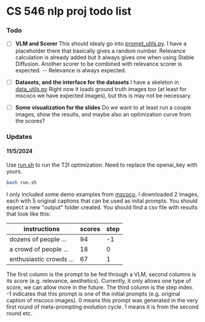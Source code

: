 
# CS 546 nlp proj todo list


### Todo

- [ ] **VLM and Scorer**
    This should idealy go into [prompt_utils.py](./opro/prompt_utils.py). I have a placeholder there that basically gives a random number. Relevance calculation is already added but it always gives one when using Stable Diffusion. Another scorer to be combined with relevance scorer is expected. -- Relevance is always expected.

- [ ] **Datasets, and the interface for the datasets**
    I have a skeleton in [data_utils.py](./opro/data_utils.py)
    Right now it loads ground truth images too (at least for mscoco we have expected images), but this is may not be necessary.

- [ ] **Some visualization for the slides**
    Do we want to at least run a couple images, show the results, and maybe also an optimization curve from the scores?

### Updates

#### 11/5/2024

Use [run.sh](./run.sh) to run the T2I optimization. Need to replace the openai_key with yours.

```sh
bash run.sh
```
I only included some demo examples from [mscoco](./data/mscoco/). I downloaded 2 images, each with 5 original captions that can be used as inital prompts. You should expect a new "output" folder created. You should find a csv file with results that look like this:


| instructions  | scores | step |
| --- | --- | --- | 
| dozens of people ... | 94 | -1 |
| a crowd of people ... | 18 | 0 |
| enthusiastic crowds ... | 67 | 1 |


The first column is the prompt to be fed through a VLM, second columns is its score (e.g. relevance, aesthetics). Currently, it only allows one type of score, we can allow more in the future. The third column is the step index. -1 indicates that this prompt is one of the initial prompts (e.g. original caption of mscoco images). 0 means this prompt was generated in the very first round of meta-prompting evolution cycle. 1 means it is from the second round etc. 
